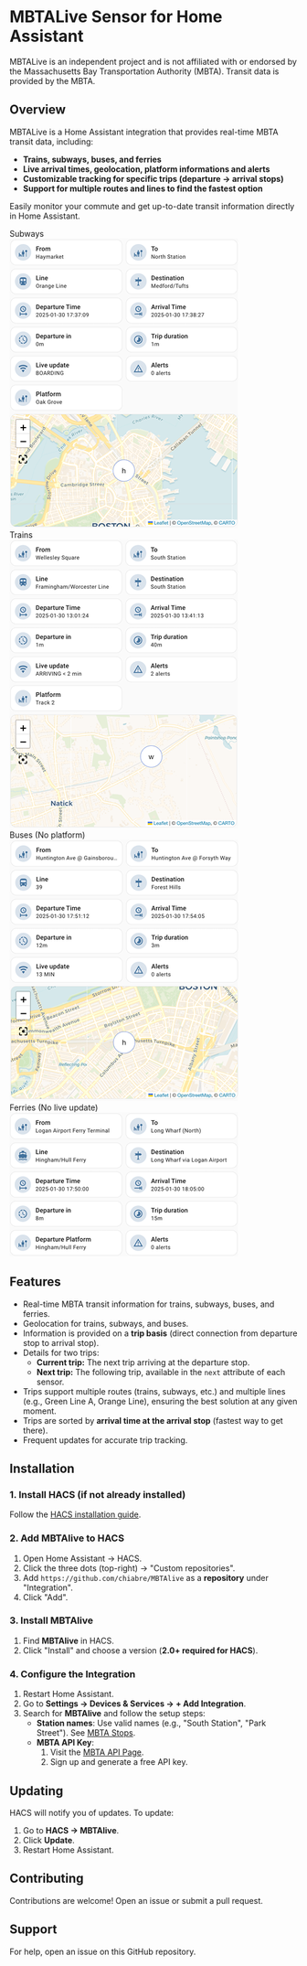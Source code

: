 # MBTALive Sensor for Home Assistant  

MBTALive is an independent project and is not affiliated with or endorsed by the Massachusetts Bay Transportation Authority (MBTA). Transit data is provided by the MBTA.  

## Overview  

MBTALive is a Home Assistant integration that provides real-time MBTA transit data, including:  
- **Trains, subways, buses, and ferries**  
- **Live arrival times, geolocation, platform informations and alerts**  
- **Customizable tracking for specific trips (departure → arrival stops)**  
- **Support for multiple routes and lines to find the fastest option**  

Easily monitor your commute and get up-to-date transit information directly in Home Assistant.  

Subways  
![subway](images/subway.png)  
Trains  
![train](images/train.png)  
Buses (No platform)  
![bus](images/bus.png)  
Ferries (No live update)  
![ferry](images/ferry.png)

## Features

- Real-time MBTA transit information for trains, subways, buses, and ferries.  
- Geolocation for trains, subways, and buses.  
- Information is provided on a **trip basis** (direct connection from departure stop to arrival stop).  
- Details for two trips:  
  - **Current trip:** The next trip arriving at the departure stop.  
  - **Next trip:** The following trip, available in the `next` attribute of each sensor.  
- Trips support multiple routes (trains, subways, etc.) and multiple lines (e.g., Green Line A, Orange Line), ensuring the best solution at any given moment.  
- Trips are sorted by **arrival time at the arrival stop** (fastest way to get there).  
- Frequent updates for accurate trip tracking.  

## Installation

### **1. Install HACS (if not already installed)**
Follow the [HACS installation guide](https://hacs.xyz/).

### **2. Add MBTAlive to HACS**
1. Open Home Assistant → HACS.  
2. Click the three dots (top-right) → "Custom repositories".  
3. Add `https://github.com/chiabre/MBTAlive` as a **repository** under "Integration".  
4. Click "Add".  

### **3. Install MBTAlive**
1. Find **MBTAlive** in HACS.  
2. Click "Install" and choose a version (**2.0+ required for HACS**).  

### **4. Configure the Integration**
1. Restart Home Assistant.  
2. Go to **Settings → Devices & Services → + Add Integration**.  
3. Search for **MBTAlive** and follow the setup steps:  
   - **Station names**: Use valid names (e.g., "South Station", "Park Street"). See [MBTA Stops](https://www.mbta.com/stops/subway).  
   - **MBTA API Key**:  
     1. Visit the [MBTA API Page](https://api-v3.mbta.com/).  
     2. Sign up and generate a free API key.  

## Updating
HACS will notify you of updates. To update:  
1. Go to **HACS → MBTAlive**.  
2. Click **Update**.  
3. Restart Home Assistant.  

## Contributing  
Contributions are welcome! Open an issue or submit a pull request.  

## Support  
For help, open an issue on this GitHub repository.  


